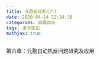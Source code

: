 ```yaml
---
title: 元胞自动机(六)
date: 2020-04-14 22:24:38
categories: 自娱自乐
tags: 读书笔记
mathjax: true
---
```


第六章：元胞自动机反问题研究及应用

<!--more-->